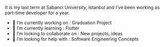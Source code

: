 It is my last term at Sabanci University, Istanbul and I've been working as part-time developer for a year. 

- 🔭 I’m currently working on : Graduation Project
- 🌱 I’m currently learning : Flutter
- 👯 I’m looking to collaborate on : New projects, ideas
- 🤔 I’m looking for help with : Software Engineering Concepts
